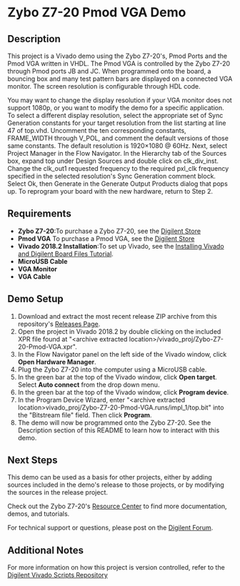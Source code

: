 Zybo Z7-20 Pmod VGA Demo
==============

Description
--------------
This project is a Vivado demo using the Zybo Z7-20's, Pmod Ports and the Pmod VGA written in VHDL. The Pmod VGA is controlled by the Zybo Z7-20 through Pmod ports JB and JC. When programmed onto the board, a bouncing box and many test pattern bars are displayed on a connected VGA monitor. The screen resolution is configurable through HDL code.

You may want to change the display resolution if your VGA monitor does not support 1080p, or you want to modify the demo for a specific application. 
To select a different display resolution, select the appropriate set of Sync Generation constants for your target resolution from the list starting at line 47 of top.vhd. Uncomment the ten corresponding constants, FRAME_WIDTH through V_POL, and comment the default versions of those same constants. The default resolution is 1920×1080 @ 60Hz.
Next, select Project Manager in the Flow Navigator. In the Hierarchy tab of the Sources box, expand top under Design Sources and double click on clk_div_inst. Change the clk_out1 requested frequency to the required pxl_clk frequency specified in the selected resolution's Sync Generation comment block. Select Ok, then Generate in the Generate Output Products dialog that pops up. To reprogram your board with the new hardware, return to Step 2.


Requirements
--------------
* **Zybo Z7-20**:To purchase a Zybo Z7-20, see the [Digilent Store](https://store.digilentinc.com/zybo-z7-zynq-7000-arm-fpga-soc-development-board/)
* **Pmod VGA** To purchase a Pmod VGA, see the [Digilent Store](https://store.digilentinc.com/pmod-vga-video-graphics-array/)
* **Vivado 2018.2 Installation**:To set up Vivado, see the [Installing Vivado and Digilent Board Files Tutorial](https://reference.digilentinc.com/vivado/installing-vivado/start).
* **MicroUSB Cable**
* **VGA Monitor**
* **VGA Cable**
 
Demo Setup
--------------
1. Download and extract the most recent release ZIP archive from this repository's [Releases Page](https://github.com/Digilent/Zybo-Z7-20-Pmod-VGA/releases).
2. Open the project in Vivado 2018.2 by double clicking on the included XPR file found at "\<archive extracted location\>/vivado_proj/Zybo-Z7-20-Pmod-VGA.xpr".
3. In the Flow Navigator panel on the left side of the Vivado window, click **Open Hardware Manager**.
4. Plug the Zybo Z7-20 into the computer using a MicroUSB cable.
5. In the green bar at the top of the Vivado window, click **Open target**. Select **Auto connect** from the drop down menu.
6. In the green bar at the top of the Vivado window, click **Program device**.
7. In the Program Device Wizard, enter "\<archive extracted location\>vivado_proj/Zybo-Z7-20-Pmod-VGA.runs/impl_1/top.bit" into the "Bitstream file" field. Then click **Program**.
8. The demo will now be programmed onto the Zybo Z7-20. See the Description section of this README to learn how to interact with this demo.

Next Steps
--------------
This demo can be used as a basis for other projects, either by adding sources included in the demo's release to those projects, or by modifying the sources in the release project.

Check out the Zybo Z7-20's [Resource Center](https://reference.digilentinc.com/reference/programmable-logic/zybo-z7/start) to find more documentation, demos, and tutorials.

For technical support or questions, please post on the [Digilent Forum](https://forum.digilentinc.com).

Additional Notes
--------------
For more information on how this project is version controlled, refer to the [Digilent Vivado Scripts Repository](https://github.com/digilent/digilent-vivado-scripts)


